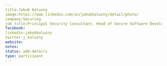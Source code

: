 ```yaml
---
title:Jakub Kaluzny
image:https://www.linkedin.com/in/jakubkaluzny/detail/photo/
company:Securing
job_title:Principal Security Consultant, Head of Secure Software Development
facebook:
linkedin:jakubkaluzny
twitter:j_kaluzny
website:
notes:
status: add-details
type: participant
---
```


<!-- put more details about participant here -->
